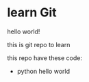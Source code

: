 # learn Git

hello world!

this is git repo to learn

this repo have these code:
- python hello world

